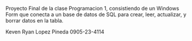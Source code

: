 Proyecto Final de la clase Programacion 1, consistiendo de un Windows Form que conecta a un base de datos de SQL para crear, leer, actualizar, y borrar datos en la tabla.

Keven Ryan Lopez Pineda 0905-23-4114

